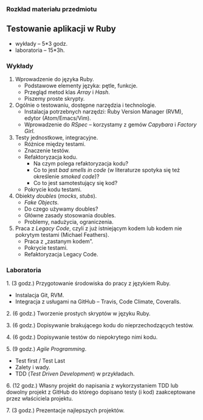 ### Rozkład materiału przedmiotu
## Testowanie aplikacji w Ruby

* wykłady – 5*3 godz.
* laboratoria – 15*3h.

### Wykłady

1. Wprowadzenie do języka Ruby.
   - Podstawowe elementy języka: pętle, funkcje.
   - Przegląd metod klas *Array* i *Hash*.
   - Piszemy proste skrypty.
2. Ogólnie o testowaniu, dostępne narzędzia i technologie.
   - Instalacja potrzebnych narzędzi:
     Ruby Version Manager (RVM), edytor (Atom/Emacs/Vim).
   - Wprowadzenie do *RSpec* – korzystamy z gemów
     *Capybara* i *Factory Girl*.
3. Testy jednostkowe, integracyjne.
   - Różnice między testami.
   - Znaczenie testów.
   - Refaktoryzacja kodu.
     - Na czym polega refaktoryzacja kodu?
     - Co to jest *bad smells in code* (w literaturze spotyka się też określenie *smoked code*)?
     - Co to jest samotestujący się kod?
   - Pokrycie kodu testami.
4. Obiekty *doubles* (*mocks*, *stubs*).
   - *Fake Objects*.
   - Do czego używamy doubles?
   - Główne zasady stosowania doubles.
   - Problemy, nadużycia, ograniczenia.
5. Praca z *Legacy Code*, czyli
   z już istniejącym kodem lub kodem nie pokrytym testami (Michael Feathers).
   - Praca z „zastanym kodem”.
   - Pokrycie testami.
   - Refaktoryzacja Legacy Code.


### Laboratoria

1\. (3 godz.)
  Przygotowanie środowiska do pracy z językiem Ruby.

  - Instalacja Git, RVM.
  - Integracja z usługami na GitHub – Travis, Code Climate, Coveralls.

2\. (6 godz.)
  Tworzenie prostych skryptów w języku Ruby.

3\. (6 godz.)
  Dopisywanie brakującego kodu do nieprzechodzących testów.

4\. (6 godz.)
  Dopisywanie testów do niepokrytego nimi kodu.

5\. (9 godz.)
  *Agile Programming*.

  - Test first / Test Last
  - Zalety i wady.
  - TDD (*Test Driven Development*) w przykładach.

6\. (12 godz.)
  Własny projekt do napisania z wykorzystaniem TDD lub dowolny
  projekt z GitHub do którego dopisano testy (i kod) zaakceptowane przez
  właściciela projektu.

7\. (3 godz.)
  Prezentacje najlepszych projektów.
